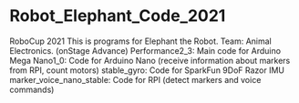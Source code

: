 # Robot_Elephant_Code_2021
RoboCup 2021
This is programs for Elephant the Robot. Team: Animal Electronics. (onStage Advance)
Performance2_3: Main code for Arduino Mega
Nano1_0: Code for Arduino Nano (receive information about markers from RPI, count motors)
stable_gyro: Code for SparkFun 9DoF Razor IMU
marker_voice_nano_stable: Code for RPI (detect markers and voice commands)
